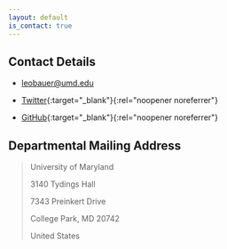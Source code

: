```yaml
---
layout: default
is_contact: true
---
```


## Contact Details

* [leobauer@umd.edu](mailto:leobauer@umd.edu)

* [Twitter](https://twitter.com/leo__ba){:target="_blank"}{:rel="noopener noreferrer"}

* [GitHub](https://github.com/leo-bauer){:target="_blank"}{:rel="noopener noreferrer"}

## Departmental Mailing Address

> University of Maryland 
> 
> 3140 Tydings Hall
>
> 7343 Preinkert Drive
>
> College Park, MD 20742
>
> United States
